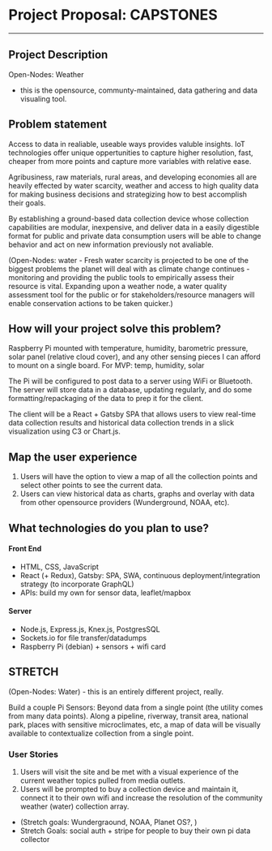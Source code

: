 # Project Proposal: CAPSTONES

---

## Project Description

Open-Nodes: Weather 
- this is the opensource, communty-maintained, data gathering and data visualing tool. 

## Problem statement

Access to data in realiable, useable ways provides valuble insights. IoT technologies offer unique oppertunities to capture higher resolution, fast, cheaper from more points and capture more variables with relative ease. 

Agribusiness, raw materials, rural areas, and developing economies all are heavily effected by water scarcity, weather and access to high quality data for making business decisions and strategizing how to best accomplish their goals. 

By establishing a ground-based data collection device whose collection capabilities are modular, inexpensive, and deliver data in a easily digestible format for public and private data consumption users will be able to change behavior and act on new information previously not avaliable.

(Open-Nodes: water - 
Fresh water scarcity is projected to be one of the biggest problems the planet will deal with as climate change continues - monitoring and providing the public tools to empirically assess their resource is vital. Expanding upon a weather node, a water quality assessment tool for the public or for stakeholders/resource managers will enable conservation actions to be taken quicker.)

## How will your project solve this problem?

Raspberry Pi mounted with temperature, humidity, barometric pressure, solar panel (relative cloud cover), and any other sensing pieces I can afford to mount on a single board. For MVP: temp, humidity, solar

The Pi will be configured to post data to a server using WiFi or Bluetooth. The server will store data in a database, updating regularly, and do some formatting/repackaging of the data to prep it for the client.

The client will be a React + Gatsby SPA that allows users to view real-time data collection results and historical data collection trends in a slick visualization using C3 or Chart.js. 

## Map the user experience

1. Users will have the option to view a map of all the collection points and select other points to see the current data. 
1. Users can view historical data as charts, graphs and overlay with data from other opensource providers (Wunderground, NOAA, etc).

## What technologies do you plan to use?

#### Front End
- HTML, CSS, JavaScript
- React (+ Redux), Gatsby: SPA, SWA, continuous deployment/integration strategy (to incorporate GraphQL)
- APIs: build my own for sensor data, leaflet/mapbox
  
#### Server
- Node.js, Express.js, Knex.js, PostgresSQL
- Sockets.io for file transfer/datadumps
- Raspberry Pi (debian) + sensors + wifi card


## STRETCH
(Open-Nodes: Water) - this is an entirely different project, really.

Build a couple Pi Sensors: Beyond data from a single point (the utility comes from many data points). Along a pipeline, riverway, transit area, national park, places with sensitive microclimates, etc, a map of data will be visually available to contextualize collection from a single point.

### User Stories
1. Users will visit the site and be met with a visual experience of the current weather topics pulled from media outlets.
1. Users will be prompted to buy a collection device and maintain it, connect it to their own wifi and increase the resolution of the community weather (water) collection array.

  - (Stretch goals: Wundergraound, NOAA, Planet OS?, )
  - Stretch Goals: social auth + stripe for people to buy their own pi data collector
  
 
